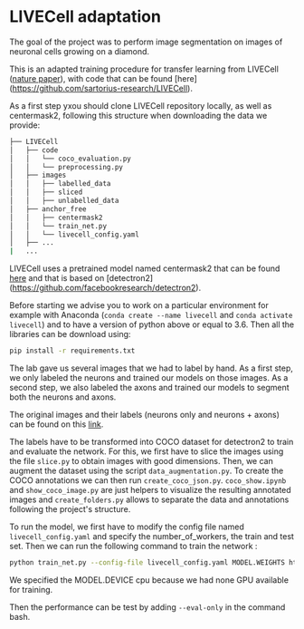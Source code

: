 # LIVECell adaptation

The goal of the project was to perform image segmentation on images of neuronal cells growing on a diamond.

This is an adapted training procedure for transfer learning from LIVECell ([nature paper](https://www.nature.com/articles/s41592-021-01249-6)), with code that can be found [here] (https://github.com/sartorius-research/LIVECell). 

As a first step yxou should clone LIVECell repository locally, as well as centermask2, following this structure when downloading the data we provide:

```bash
├── LIVECell
│   ├── code
│   │   └── coco_evaluation.py
│   │   └── preprocessing.py
│   ├── images
│   │   ├── labelled_data
│   │   ├── sliced
│   │   ├── unlabelled_data
│   ├── anchor_free
│   │   ├── centermask2
│   │   └── train_net.py
│   │   └── livecell_config.yaml
│   ├── ...
|   ...
```

LIVECell uses a pretrained model named centermask2 that can be found [here](https://github.com/youngwanLEE/centermask2) and that is based on [detectron2] (https://github.com/facebookresearch/detectron2). 

Before starting we advise you to work on a particular environment for example with Anaconda (`conda create --name livecell` and `conda activate livecell`) and to have a version of python above or equal to 3.6. Then all the libraries can be download using: 
```bash
pip install -r requirements.txt
```

The lab gave us several images that we had to label by hand. As a first step, we only labeled the neurons and trained our models on those images. As a second step, we also labeled the axons and trained our models to segment both the neurons and axons.

The original images and their labels (neurons only and neurons + axons) can be found on this [link](https://drive.google.com/drive/folders/1p-e7g9fbw503xHYjhWuaKCHBirZWyk7E?usp=sharing).

The labels have to be transformed into COCO dataset for detectron2 to train and evaluate the network. For this, we first have to slice the images using the file `slice.py` to obtain images with good dimensions. Then, we can augment the dataset using the script `data_augmentation.py`. To create the COCO annotations we can then run `create_coco_json.py`. `coco_show.ipynb` and `show_coco_image.py` are just helpers to visualize the resulting annotated images and `create_folders.py` allows to separate the data and annotations following the project's structure. 

To run the model, we first have to modify the config file named `livecell_config.yaml` and specify the number_of_workers, the train and test set. Then we can run the following command to train the network : 
```bash
python train_net.py --config-file livecell_config.yaml MODEL.WEIGHTS http://livecell-dataset.s3.eu-central-1.amazonaws.com/LIVECell_dataset_2021/models/Anchor_free/ALL/LIVECell_anchor_free_model.pth MODEL.DEVICE cpu
```
We specified the MODEL.DEVICE cpu because we had none GPU available for training. 

Then the performance can be test by adding `--eval-only` in the command bash. 
